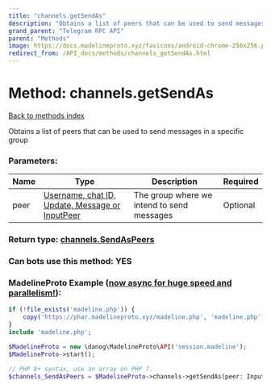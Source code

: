 ```yaml
---
title: "channels.getSendAs"
description: "Obtains a list of peers that can be used to send messages in a specific group"
grand_parent: "Telegram RPC API"
parent: "Methods"
image: https://docs.madelineproto.xyz/favicons/android-chrome-256x256.png
redirect_from: /API_docs/methods/channels_getSendAs.html
---
```

# Method: channels.getSendAs
[Back to methods index](index.html)



Obtains a list of peers that can be used to send messages in a specific group

### Parameters:

| Name     |    Type       | Description | Required |
|----------|---------------|-------------|----------|
|peer|[Username, chat ID, Update, Message or InputPeer](/API_docs/types/InputPeer.html) | The group where we intend to send messages | Optional|


### Return type: [channels.SendAsPeers](/API_docs/types/channels.SendAsPeers.html)

### Can bots use this method: **YES**


### MadelineProto Example ([now async for huge speed and parallelism!](https://docs.madelineproto.xyz/docs/ASYNC.html)):


```php
if (!file_exists('madeline.php')) {
    copy('https://phar.madelineproto.xyz/madeline.php', 'madeline.php');
}
include 'madeline.php';

$MadelineProto = new \danog\MadelineProto\API('session.madeline');
$MadelineProto->start();

// PHP 8+ syntax, use an array on PHP 7.
$channels_SendAsPeers = $MadelineProto->channels->getSendAs(peer: InputPeer, );
```

